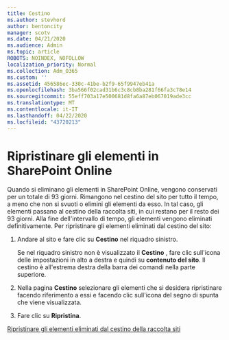 ```yaml
---
title: Cestino
ms.author: stevhord
author: bentoncity
manager: scotv
ms.date: 04/21/2020
ms.audience: Admin
ms.topic: article
ROBOTS: NOINDEX, NOFOLLOW
localization_priority: Normal
ms.collection: Adm_O365
ms.custom: ''
ms.assetid: 456586ec-330c-41be-b2f9-65f9947eb41a
ms.openlocfilehash: 3ba566f02cad31b6c3c8cb8ba281f66fa3c78e14
ms.sourcegitcommit: 55eff703a17e500681d8fa6a87eb067019ade3cc
ms.translationtype: MT
ms.contentlocale: it-IT
ms.lasthandoff: 04/22/2020
ms.locfileid: "43720213"
---
```

# <a name="restore-items-in-sharepoint-online"></a>Ripristinare gli elementi in SharePoint Online

Quando si eliminano gli elementi in SharePoint Online, vengono conservati per un totale di 93 giorni. Rimangono nel cestino del sito per tutto il tempo, a meno che non si svuoti o elimini gli elementi da esso. In tal caso, gli elementi passano al cestino della raccolta siti, in cui restano per il resto dei 93 giorni. Alla fine dell'intervallo di tempo, gli elementi vengono eliminati definitivamente. Per ripristinare gli elementi eliminati dal cestino del sito:
  
1. Andare al sito e fare clic su **Cestino** nel riquadro sinistro. 
    
    Se nel riquadro sinistro non è visualizzato il **Cestino** , fare clic sull'icona delle impostazioni in alto a destra e quindi su **contenuto del sito**. Il cestino è all'estrema destra della barra dei comandi nella parte superiore.
    
2. Nella pagina **Cestino** selezionare gli elementi che si desidera ripristinare facendo riferimento a essi e facendo clic sull'icona del segno di spunta che viene visualizzata. 
    
3. Fare clic su **Ripristina**.
    
[Ripristinare gli elementi eliminati dal cestino della raccolta siti](https://go.microsoft.com/fwlink/?linkid=866439)
  

